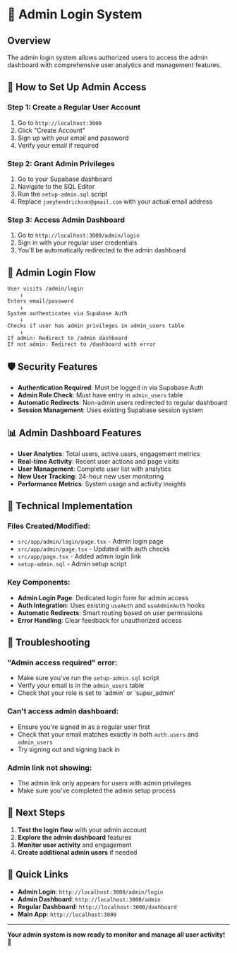 # 🔐 Admin Login System

## Overview

The admin login system allows authorized users to access the admin dashboard with comprehensive user analytics and management features.

## 🚀 How to Set Up Admin Access

### Step 1: Create a Regular User Account

1. Go to `http://localhost:3000`
2. Click "Create Account"
3. Sign up with your email and password
4. Verify your email if required

### Step 2: Grant Admin Privileges

1. Go to your Supabase dashboard
2. Navigate to the SQL Editor
3. Run the `setup-admin.sql` script
4. Replace `joeyhendrickson@gmail.com` with your actual email address

### Step 3: Access Admin Dashboard

1. Go to `http://localhost:3000/admin/login`
2. Sign in with your regular user credentials
3. You'll be automatically redirected to the admin dashboard

## 🔑 Admin Login Flow

```
User visits /admin/login
    ↓
Enters email/password
    ↓
System authenticates via Supabase Auth
    ↓
Checks if user has admin privileges in admin_users table
    ↓
If admin: Redirect to /admin dashboard
If not admin: Redirect to /dashboard with error
```

## 🛡️ Security Features

- **Authentication Required**: Must be logged in via Supabase Auth
- **Admin Role Check**: Must have entry in `admin_users` table
- **Automatic Redirects**: Non-admin users redirected to regular dashboard
- **Session Management**: Uses existing Supabase session system

## 📊 Admin Dashboard Features

- **User Analytics**: Total users, active users, engagement metrics
- **Real-time Activity**: Recent user actions and page visits
- **User Management**: Complete user list with analytics
- **New User Tracking**: 24-hour new user monitoring
- **Performance Metrics**: System usage and activity insights

## 🔧 Technical Implementation

### Files Created/Modified:

- `src/app/admin/login/page.tsx` - Admin login page
- `src/app/admin/page.tsx` - Updated with auth checks
- `src/app/page.tsx` - Added admin login link
- `setup-admin.sql` - Admin setup script

### Key Components:

- **Admin Login Page**: Dedicated login form for admin access
- **Auth Integration**: Uses existing `useAuth` and `useAdminAuth` hooks
- **Automatic Redirects**: Smart routing based on user permissions
- **Error Handling**: Clear feedback for unauthorized access

## 🚨 Troubleshooting

### "Admin access required" error:

- Make sure you've run the `setup-admin.sql` script
- Verify your email is in the `admin_users` table
- Check that your role is set to 'admin' or 'super_admin'

### Can't access admin dashboard:

- Ensure you're signed in as a regular user first
- Check that your email matches exactly in both `auth.users` and `admin_users`
- Try signing out and signing back in

### Admin link not showing:

- The admin link only appears for users with admin privileges
- Make sure you've completed the admin setup process

## 📝 Next Steps

1. **Test the login flow** with your admin account
2. **Explore the admin dashboard** features
3. **Monitor user activity** and engagement
4. **Create additional admin users** if needed

## 🔗 Quick Links

- **Admin Login**: `http://localhost:3000/admin/login`
- **Admin Dashboard**: `http://localhost:3000/admin`
- **Regular Dashboard**: `http://localhost:3000/dashboard`
- **Main App**: `http://localhost:3000`

---

**Your admin system is now ready to monitor and manage all user activity!** 🎉
